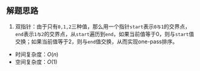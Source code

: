 ## 解题思路

1. 双指针：由于只有`0,1,2`三种值，那么用一个指针`start`表示`0与1`的交界点，`end`表示`1与2`的交界点，从`start`遍历到`end`，如果当前值等于0，则与`start`值交换；如果当前值等于2，则与`end`值交换，从而实现one-pass排序。
+ 时间复杂度：$O(n)$
+ 空间复杂度：$O(1)$